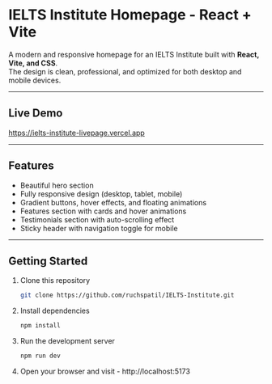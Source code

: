 # IELTS Institute Homepage - React + Vite

A modern and responsive homepage for an IELTS Institute built with **React, Vite, and CSS**.  
The design is clean, professional, and optimized for both desktop and mobile devices.

---

## Live Demo
https://ielts-institute-livepage.vercel.app

---

## Features
- Beautiful hero section  
- Fully responsive design (desktop, tablet, mobile)  
- Gradient buttons, hover effects, and floating animations  
- Features section with cards and hover animations  
- Testimonials section with auto-scrolling effect  
- Sticky header with navigation toggle for mobile  

---

## Getting Started

1. Clone this repository  
   ```bash
   git clone https://github.com/ruchspatil/IELTS-Institute.git

2. Install dependencies
   ```bash
   npm install

3. Run the development server
   ```bash
   npm run dev

5. Open your browser and visit - http://localhost:5173


